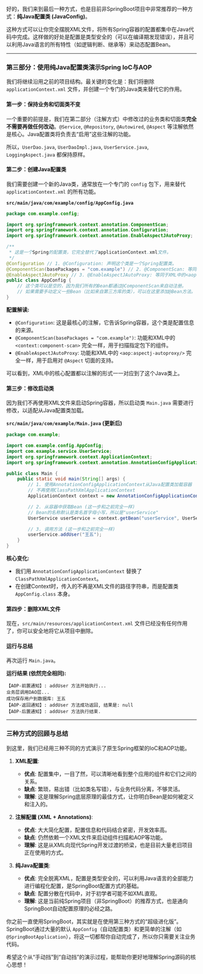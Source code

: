 好的，我们来到最后一种方式，也是目前非SpringBoot项目中非常推荐的一种方式：**纯Java配置类 (JavaConfig)**。

这种方式可以让你完全摆脱XML文件，将所有Spring容器的配置都集中在Java代码中完成。这样做的好处是配置是类型安全的（可以在编译期发现错误），并且可以利用Java语言的所有特性（如逻辑判断、继承等）来动态配置Bean。

-----

### **第三部分：使用纯Java配置类演示Spring IoC与AOP**

我们将继续沿用之前的项目结构。最关键的变化是：我们将删除 `applicationContext.xml` 文件，并创建一个专门的Java类来替代它的作用。

#### **第一步：保持业务和切面类不变**

一个重要的前提是，我们在第二部分（注解方式）中修改过的业务类和切面类**完全不需要再做任何改动**。`@Service`, `@Repository`, `@Autowired`, `@Aspect` 等注解依然是核心。Java配置类将负责去“启用”这些注解的功能。

所以，`UserDao.java`, `UserDaoImpl.java`, `UserService.java`, `LoggingAspect.java` 都保持原样。

#### **第二步：创建Java配置类**

我们需要创建一个新的Java类，通常放在一个专门的 `config` 包下，用来替代 `applicationContext.xml` 的所有功能。

**`src/main/java/com/example/config/AppConfig.java`**

```java
package com.example.config;

import org.springframework.context.annotation.ComponentScan;
import org.springframework.context.annotation.Configuration;
import org.springframework.context.annotation.EnableAspectJAutoProxy;

/**
 * 这是一个Spring的配置类，它完全替代了applicationContext.xml文件。
 */
@Configuration // 1. @Configuration: 声明这个类是一个Spring配置类。
@ComponentScan(basePackages = "com.example") // 2. @ComponentScan: 等同于XML中的<context:component-scan>，开启组件扫描。
@EnableAspectJAutoProxy // 3. @EnableAspectJAutoProxy: 等同于XML中的<aop:aspectj-autoproxy/>，开启AOP注解支持。
public class AppConfig {
    // 这个类可以是空的，因为我们所有的Bean都通过@ComponentScan来自动注册。
    // 如果需要手动定义一些Bean（比如来自第三方库的类），可以在这里添加@Bean方法。
}
```

**配置解读:**

* `@Configuration`: 这是最核心的注解，它告诉Spring容器，这个类是配置信息的来源。
* `@ComponentScan(basePackages = "com.example")`: 功能和XML中的 `<context:component-scan>` 完全一样，用于扫描指定包下的组件。
* `@EnableAspectJAutoProxy`: 功能和XML中的 `<aop:aspectj-autoproxy/>` 完全一样，用于启用对 `@Aspect` 切面的支持。

可以看到，XML中的核心配置都以注解的形式一一对应到了这个Java类上。

#### **第三步：修改启动类**

因为我们不再使用XML文件来启动Spring容器，所以启动类 `Main.java` 需要进行修改，以适配从Java配置类加载。

**`src/main/java/com/example/Main.java` (更新后)**

```java
package com.example;

import com.example.config.AppConfig;
import com.example.service.UserService;
import org.springframework.context.ApplicationContext;
import org.springframework.context.annotation.AnnotationConfigApplicationContext;

public class Main {
    public static void main(String[] args) {
        // 1. 使用AnnotationConfigApplicationContext从Java配置类加载容器
        // 不再使用ClassPathXmlApplicationContext
        ApplicationContext context = new AnnotationConfigApplicationContext(AppConfig.class);

        // 2. 从容器中获取Bean (这一步和之前完全一样)
        // Bean的名称默认是类名首字母小写，所以是"userService"
        UserService userService = context.getBean("userService", UserService.class);

        // 3. 调用方法 (这一步和之前完全一样)
        userService.addUser("王五");
    }
}
```

**核心变化:**

* 我们用 `AnnotationConfigApplicationContext` 替换了 `ClassPathXmlApplicationContext`。
* 在创建Context时，传入的不再是XML文件的路径字符串，而是配置类 `AppConfig.class` 本身。

#### **第四步：删除XML文件**

现在，`src/main/resources/applicationContext.xml` 文件已经没有任何作用了，你可以安全地将它从项目中删除。

#### **运行与总结**

再次运行 `Main.java`。

**运行结果 (依然完全相同):**

```
【AOP-前置通知】: addUser 方法开始执行...
业务层调用DAO层...
成功保存用户到数据库: 王五
【AOP-返回通知】: addUser 方法成功返回, 结果是: null
【AOP-后置通知】: addUser 方法执行结束.
```

-----

### **三种方式的回顾与总结**

到这里，我们已经用三种不同的方式演示了原生Spring框架的IoC和AOP功能。

1.  **XML配置**:

    * **优点**: 配置集中，一目了然，可以清晰地看到整个应用的组件和它们之间的关系。
    * **缺点**: 繁琐，易出错（比如类名写错），与业务代码分离，不够灵活。
    * **理解**: 这是理解Spring底层原理的最佳方式，让你明白Bean是如何被定义和注入的。


2.  **注解配置 (XML + Annotations)**:

    * **优点**: 大大简化配置，配置信息和代码结合紧密，开发效率高。
    * **缺点**: 仍然依赖一个XML文件来启动组件扫描和AOP等功能。
    * **理解**: 这是从XML向现代Spring开发过渡的桥梁，也是目前大量老旧项目正在使用的方式。

3.  **纯Java配置类**:

    * **优点**: 完全脱离XML，配置是类型安全的，可以利用Java语言的全部能力进行编程化配置，是SpringBoot配置方式的基础。
    * **缺点**: 配置分散在代码中，对于初学者可能不如XML直观。
    * **理解**: 这是当前纯Spring项目（非SpringBoot）的推荐方式，也是通向SpringBoot自动配置原理的必经之路。

你之前一直使用SpringBoot，其实就是在使用第三种方式的“超级进化版”。SpringBoot通过大量的默认 `AppConfig`（自动配置类）和更简单的注解（如 `@SpringBootApplication`），将这一切都帮你自动完成了，所以你只需要关注业务代码。

希望这个从“手动挡”到“自动挡”的演示过程，能帮助你更好地理解Spring源码的核心思想！